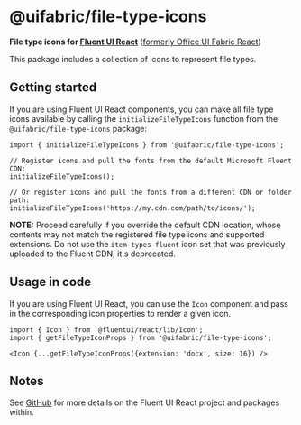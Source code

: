 # @uifabric/file-type-icons

**File type icons for [Fluent UI React](https://developer.microsoft.com/en-us/fluentui)**
([formerly Office UI Fabric React](https://developer.microsoft.com/en-us/office/blogs/ui-fabric-is-evolving-into-fluent-ui/))

This package includes a collection of icons to represent file types.

## Getting started

If you are using Fluent UI React components, you can make all file type icons available by calling the `initializeFileTypeIcons` function from the `@uifabric/file-type-icons` package:

```tsx
import { initializeFileTypeIcons } from '@uifabric/file-type-icons';

// Register icons and pull the fonts from the default Microsoft Fluent CDN:
initializeFileTypeIcons();

// Or register icons and pull the fonts from a different CDN or folder path:
initializeFileTypeIcons('https://my.cdn.com/path/to/icons/');
```

**NOTE:** Proceed carefully if you override the default CDN location, whose contents may not match the registered file type icons and supported extensions. Do not use the `item-types-fluent` icon set that was previously uploaded to the Fluent CDN; it's deprecated.

## Usage in code

If you are using Fluent UI React, you can use the `Icon` component and pass in the corresponding icon properties to render a given icon.

```tsx
import { Icon } from '@fluentui/react/lib/Icon';
import { getFileTypeIconProps } from '@uifabric/file-type-icons';

<Icon {...getFileTypeIconProps({extension: 'docx', size: 16}) />
```

## Notes

See [GitHub](https://github.com/microsoft/fluentui) for more details on the Fluent UI React project and packages within.
